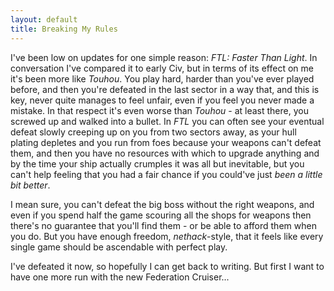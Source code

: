 ```yaml
---
layout: default
title: Breaking My Rules
---
```


I've been low on updates for one simple reason: *FTL: Faster Than Light*. In conversation I've compared it to early Civ, but in terms of its effect on me it's been more like *Touhou*. You play hard, harder than you've ever played before, and then you're defeated in the last sector in a way that, and this is key, never quite manages to feel unfair, even if you feel you never made a mistake. In that respect it's even worse than *Touhou* - at least there, you screwed up and walked into a bullet. In *FTL* you can often see your eventual defeat slowly creeping up on you from two sectors away, as your hull plating depletes and you run from foes because your weapons can't defeat them, and then you have no resources with which to upgrade anything and by the time your ship actually crumples it was all but inevitable, but you can't help feeling that you had a fair chance if you could've just *been a little bit better*.

I mean sure, you can't defeat the big boss without the right weapons, and even if you spend half the game scouring all the shops for weapons then there's no guarantee that you'll find them - or be able to afford them when you do. But you have enough freedom, *nethack*-style, that it feels like every single game should be ascendable with perfect play.

I've defeated it now, so hopefully I can get back to writing. But first I want to have one more run with the new Federation Cruiser...